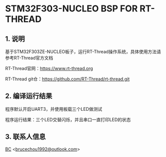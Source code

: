 # STM32F303-NUCLEO BSP FOR RT-THREAD

## 1. 说明
基于STM32F303ZE-NUCLEO板子，运行RT-Thread操作系统，具体使用方法请参考RT-Thread官方文档

RT-Thread官网：https://www.rt-thread.org

RT-Thread git仓：https://github.com/RT-Thread/rt-thread.git

## 2. 编译运行结果
程序默认开启UART3，并使用板载三个LED做测试

程序运行结果：三个LED交替闪烁，并且串口一直打印LED的状态

## 3. 联系人信息

[BC][1] <[brucechou1992@outlook.com][2]>

  [1]: https://github.com/brucechousz
  [2]: mailto:brucechou1992@outlook.com
